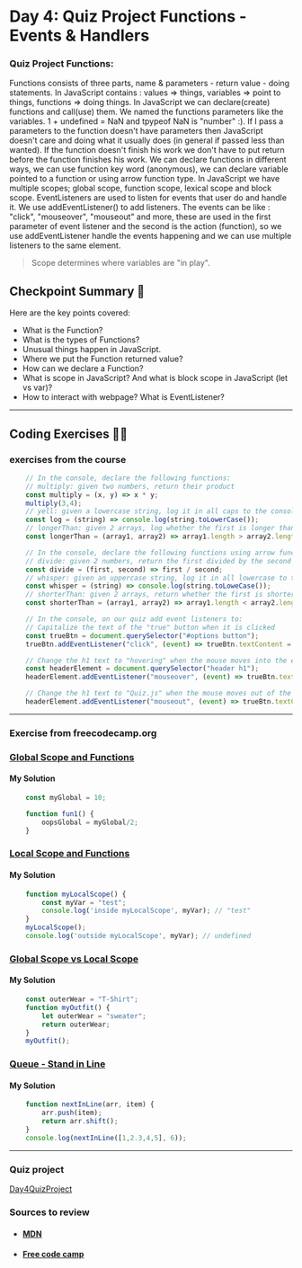 
# Day 4: Quiz Project Functions - Events & Handlers

### Quiz Project Functions:

Functions consists of three parts, name & parameters - return value - doing statements. In JavaScript contains : values => things, variables => point to things, functions => doing things. In JavaScript we can declare(create) functions and call(use) them. We named the functions parameters like the variables.
1 + undefined = NaN and tpypeof NaN is "number" :). If I pass a parameters to the function doesn't have parameters then JavaScript doesn't care and doing what it usually does (in general if passed less than wanted). If the function doesn't finish his work we don't have to put return before the function finishes his work. We can declare functions in different ways, we can use function key word (anonymous), we can declare variable pointed to a function or using arrow function type.
In JavaScript we have multiple scopes; global scope, function scope, lexical scope and block scope.
EventListeners are used to listen for events that user do and handle it. We use addEventListener() to add listeners. The events can be like : "click", "mouseover", "mouseout" and more, these are used in the first parameter of event listener and the second is the action (function), so we use addEventListener handle the events happening and we can use multiple listeners to the same element.
> Scope determines where variables are "in play".

## Checkpoint Summary :vertical_traffic_light:

Here are the key points covered:

- What is the Function?
- What is the types of Functions?
- Unusual things happen in JavaScript.
- Where we put the Function returned value?
- How can we declare a Function?
- What is scope in JavaScript? And what is block scope in JavaScript (let vs var)?
- How to interact with webpage? What is EventListener?

---

## Coding Exercises :man_technologist:

### exercises from the course

```javascript
    // In the console, declare the following functions:
    // multiply: given two numbers, return their product
    const multiply = (x, y) => x * y;
    multiply(3,4);
    // yell: given a lowercase string, log it in all caps to the console
    const log = (string) => console.log(string.toLowerCase());
    // longerThan: given 2 arrays, log whether the first is longer than second
    const longerThan = (array1, array2) => array1.length > array2.length;
```

```javascript
    // In the console, declare the following functions using arrow functions:
    // divide: given 2 numbers, return the first divided by the second
    const divide = (first, second) => first / second;
    // whisper: given an uppercase string, log it in all lowercase to the console
    const whisper = (string) => console.log(string.toLoweCase());
    // shorterThan: given 2 arrays, return whether the first is shorter than the second
    const shorterThan = (array1, array2) => array1.length < array2.length;
```

```javascript
    // In the console, on our quiz add event listeners to:
    // Capitalize the text of the "true" button when it is clicked
    const trueBtn = document.querySelector("#options button");
    trueBtn.addEventListener("click", (event) => trueBtn.textContent = trueBtn.textContent.toUpperCase());

    // Change the h1 text to "hovering" when the mouse moves into the element
    const headerElement = document.querySelector("header h1");
    headerElement.addEventListener("mouseover", (event) => trueBtn.textContent = "hovering");

    // Change the h1 text to "Quiz.js" when the mouse moves out of the element
    headerElement.addEventListener("mouseout", (event) => trueBtn.textContent = "Quiz.js")
```

---

### Exercise from freecodecamp.org

### [Global Scope and Functions](https://www.freecodecamp.org/learn/javascript-algorithms-and-data-structures/basic-javascript/global-scope-and-functions)

#### My Solution

```javascript
    const myGlobal = 10;

    function fun1() {
        oopsGlobal = myGlobal/2;
    }
```

### [Local Scope and Functions](https://www.freecodecamp.org/learn/javascript-algorithms-and-data-structures/basic-javascript/local-scope-and-functions)

#### My Solution

```javascript
    function myLocalScope() {
        const myVar = "test";
        console.log('inside myLocalScope', myVar); // "test"
    }
    myLocalScope();
    console.log('outside myLocalScope', myVar); // undefined
```

### [Global Scope vs Local  Scope](https://www.freecodecamp.org/learn/javascript-algorithms-and-data-structures/basic-javascript/global-vs--local-scope-in-functions)

#### My Solution

```javascript
    const outerWear = "T-Shirt";
    function myOutfit() {
        let outerWear = "sweater";
        return outerWear;
    }
    myOutfit();
```

### [Queue - Stand in Line](https://www.freecodecamp.org/learn/javascript-algorithms-and-data-structures/basic-javascript/stand-in-line)

#### My Solution

```javascript
    function nextInLine(arr, item) {
        arr.push(item);
        return arr.shift();
    }
    console.log(nextInLine([1,2.3,4,5], 6));
```

---

### Quiz project

[Day4QuizProject](./QuizProject/Quiz.html)

### Sources to review
- #### [MDN](https://developer.mozilla.org/)
- #### [Free code camp](https://www.freecodecamp.org/)